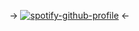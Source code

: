 
-> [![spotify-github-profile](https://spotify-github-profile.kittinanx.com/api/view?uid=5akiv1fuefshgjrvrmpcri13r&cover_image=true&theme=default&show_offline=false&background_color=121212&interchange=false&bar_color=b53333)](https://github.com/kittinan/spotify-github-profile) <-

